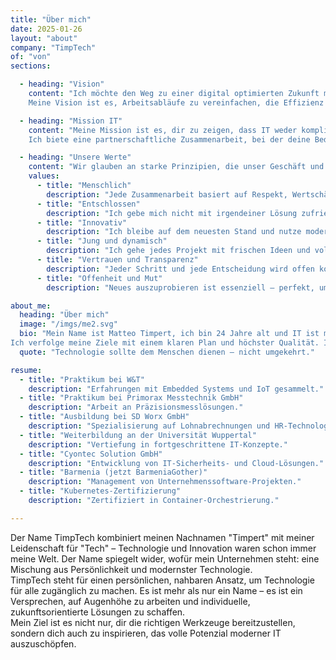 ```yaml
---
title: "Über mich"
date: 2025-01-26
layout: "about"
company: "TimpTech"
of: "von"
sections:

  - heading: "Vision"
    content: "Ich möchte den Weg zu einer digital optimierten Zukunft mit innovativen Technologie-Lösungen ebnen. Ich helfe dir, dein kleines, chaotisches Geschäft in ein modernes, effizientes Unternehmen zu verwandeln. Technologie sollte kein Hindernis sein, sondern eine Lösung für dich.  
    Meine Vision ist es, Arbeitsabläufe zu vereinfachen, die Effizienz zu steigern und dir wertvolle Zeit für das zu geben, was wirklich zählt."

  - heading: "Mission IT"
    content: "Meine Mission ist es, dir zu zeigen, dass IT weder kompliziert noch einschüchternd sein muss – sie kann das Werkzeug sein, das deinen Alltag erleichtert. Ich bin motiviert, loszulegen, und investiere meine Energie in jedes Projekt, um die besten Ergebnisse zu liefern.  
    Ich biete eine partnerschaftliche Zusammenarbeit, bei der deine Bedürfnisse an erster Stelle stehen."

  - heading: "Unsere Werte"
    content: "Wir glauben an starke Prinzipien, die unser Geschäft und unsere Kultur leiten."
    values:
      - title: "Menschlich"
        description: "Jede Zusammenarbeit basiert auf Respekt, Wertschätzung und Vertrauen"
      - title: "Entschlossen"
        description: "Ich gebe mich nicht mit irgendeiner Lösung zufrieden – ich finde die beste für dich"
      - title: "Innovativ"
        description: "Ich bleibe auf dem neuesten Stand und nutze moderne Technologien, um dir einen Wettbewerbsvorteil zu verschaffen"
      - title: "Jung und dynamisch"
        description: "Ich gehe jedes Projekt mit frischen Ideen und voller Energie an"
      - title: "Vertrauen und Transparenz"
        description: "Jeder Schritt und jede Entscheidung wird offen kommuniziert"
      - title: "Offenheit und Mut"
        description: "Neues auszuprobieren ist essenziell – perfekt, um den ersten Schritt in die Digitalisierung zu wagen"

about_me:
  heading: "Über mich"
  image: "/imgs/me2.svg"
  bio: "Mein Name ist Matteo Timpert, ich bin 24 Jahre alt und IT ist meine Leidenschaft. Als neugieriger Allrounder stelle ich mich jeder Herausforderung und lasse mich von nichts aufhalten.  
Ich verfolge meine Ziele mit einem klaren Plan und höchster Qualität. Ich freue mich darauf, gemeinsam dein volles Potenzial zu entfalten."
  quote: "Technologie sollte dem Menschen dienen – nicht umgekehrt."

resume:
  - title: "Praktikum bei W&T"
    description: "Erfahrungen mit Embedded Systems und IoT gesammelt."
  - title: "Praktikum bei Primorax Messtechnik GmbH"
    description: "Arbeit an Präzisionsmesslösungen."
  - title: "Ausbildung bei SD Worx GmbH"
    description: "Spezialisierung auf Lohnabrechnungen und HR-Technologien."
  - title: "Weiterbildung an der Universität Wuppertal"
    description: "Vertiefung in fortgeschrittene IT-Konzepte."
  - title: "Cyontec Solution GmbH"
    description: "Entwicklung von IT-Sicherheits- und Cloud-Lösungen."
  - title: "Barmenia (jetzt BarmeniaGother)"
    description: "Management von Unternehmenssoftware-Projekten."
  - title: "Kubernetes-Zertifizierung"
    description: "Zertifiziert in Container-Orchestrierung."

---
```


Der Name TimpTech kombiniert meinen Nachnamen "Timpert" mit meiner Leidenschaft für "Tech" – Technologie und Innovation waren schon immer meine Welt. Der Name spiegelt wider, wofür mein Unternehmen steht: eine Mischung aus Persönlichkeit und modernster Technologie.  
TimpTech steht für einen persönlichen, nahbaren Ansatz, um Technologie für alle zugänglich zu machen. Es ist mehr als nur ein Name – es ist ein Versprechen, auf Augenhöhe zu arbeiten und individuelle, zukunftsorientierte Lösungen zu schaffen.  
Mein Ziel ist es nicht nur, dir die richtigen Werkzeuge bereitzustellen, sondern dich auch zu inspirieren, das volle Potenzial moderner IT auszuschöpfen.